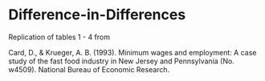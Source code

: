 # Difference-in-Differences

Replication of tables 1 - 4 from 

Card, D., & Krueger, A. B. (1993). Minimum wages and employment: A case study of the fast food industry in New Jersey and Pennsylvania (No. w4509). National Bureau of Economic Research.
